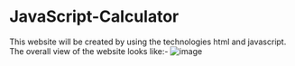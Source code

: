 # JavaScript-Calculator
This website will be created by using the technologies html and javascript.
The overall view of the website looks like:-
<img src="https://i.ibb.co/XjHqHKx/image.png" alt="image" border="0">
